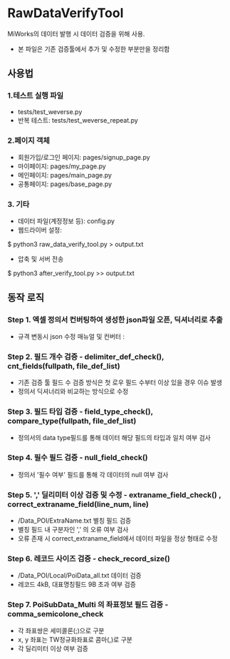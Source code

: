 # RawDataVerifyTool
MiWorks의 데이터 발행 시 데이터 검증을 위해 사용.
- 본 파일은 기존 검증툴에서  추가 및 수정한 부분만을 정리함  

## 사용법

### 1.테스트 실행 파일 
- tests/test_weverse.py
- 반복 테스트: tests/test_weverse_repeat.py

### 2.페이지 객체 
- 회원가입/로그인 페이지: pages/signup_page.py
- 마이페이지: pages/my_page.py
- 메인페이지: pages/main_page.py
- 공통페이지: pages/base_page.py

### 3. 기타
- 데이터 파일(계정정보 등): config.py
- 웹드라이버 설정: 

$ python3 raw_data_verify_tool.py > output.txt

- 압축 및 서버 전송

$ python3 after_verify_tool.py >> output.txt


## 동작 로직 

### Step 1. 엑셀 정의서 컨버팅하여 생성한 json파일 오픈, 딕셔너리로 추출 

- 규격 변동시 json 수정 매뉴얼 및 컨버터  :  



### Step 2. 필드 개수 검증 - delimiter_def_check(), cnt_fields(fullpath, file_def_list)
- 기존 검증 툴 필드 수 검증 방식은 첫 로우 필드 수부터 이상 있을 경우 이슈 발생 
- 정의서 딕셔너리와 비교하는 방식으로 수정 


### Step 3. 필드 타입 검증 - field_type_check(), compare_type(fullpath, file_def_list)
- 정의서의 data type필드를 통해  데이터 해당 필드의 타입과 일치 여부 검사


### Step 4. 필수 필드 검증 - null_field_check()  
- 정의서 '필수 여부' 필드를 통해 각 데이터의 null 여부 검사 


### Step 5. ',' 딜리미터 이상 검증 및 수정 - extraname_field_check() , correct_extraname_field(line_num, line)
- /Data_POI/ExtraName.txt 별칭 필드 검증
- 별칭 필드 내 구분자인 ',' 의 오류 여부 검사 
- 오류 존재 시 correct_extraname_field에서 데이터 파일을  정상 형태로 수정 


### Step 6. 레코드 사이즈 검증 - check_record_size() 
- /Data_POI/Local/PoiData_all.txt 데이터 검증 
-  레코드 4kB, 대표명칭필드 9B 초과 여부 검증 

### Step 7. PoiSubData_Multi 의 좌표정보 필드 검증 - comma_semicolone_check
- 각 좌표쌍은 세미콜론(;)으로 구분
- x, y 좌표는 TW정규화좌표로 콤마(,)로 구분
- 각 딜리미터 이상 여부 검증 




